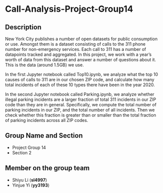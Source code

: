 # Call-Analysis-Project-Group14
 
## Description

New York City publishes a number of open datasets for public consumption or use. Amongst them is a dataset consisting of calls to the 311 phone number for non-emergency services. Each call to 311 has a number of datapoints tracked and aggregated. In this project, we work with a year’s worth of data from this dataset and answer a number of questions about it. This is the data (around 1.5GB) we use.

In the first Jupyter notebook called 
Top10.ipynb, we analyze what the top 10 causes of calls to 311 are in our chosen ZIP code, and calculate how many total incidents of each of these 10 types there have been in the year 2020. 

In the second Jupyter notebook called 
Parking.ipynb, we analyze whether illegal parking incidents are a larger fraction of total 311 incidents in our ZIP code than they are in general. Specifically, we compute the total number of parking incidents in our ZIP, and the total number of all incidents. Then we check whether this fraction is greater than or smaller than the total fraction of parking incidents across all ZIP codes.

## Group Name and Section

- Project Group 14
- Section 2 

## Member on the group team

- Shiyu Li (**sl4997**)
- Yinjue Yi (**yy3193**)
